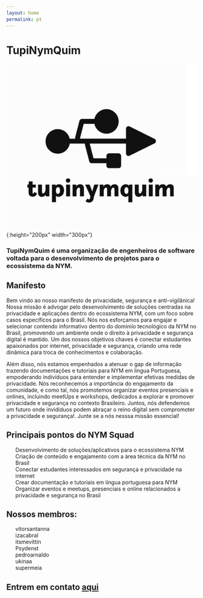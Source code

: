```yaml
---
layout: home
permalink: pt
---  
```

# TupiNymQuim

![tupinymquim.jpg](/assets/images/de019771-78b2-46f5-954b-66c61cb960e3.jpeg){:height="200px" width="300px"}

### TupiNymQuim é uma organização de engenheiros de software voltada para o desenvolvimento de projetos para o ecossistema da NYM.

## Manifesto

Bem vindo ao nosso manifesto de privacidade, segurança e anti-vigilânica! Nossa missão é advogar pelo desenvolvimento de soluções centradas na privacidade e aplicações dentro do ecossistema NYM, com um foco sobre casos específicos para o Brasil. Nós nos esforçamos para engajar e selecionar contendo informativo dentro do dominiío tecnológico da NYM no Brasil, promovendo um ambiente onde o direito à privacidade e segurança digital é mantido. Um dos nossos objetivos chaves é conectar estudantes apaixonados por internet, privacidade e segurança, criando uma rede dinâmica para troca de conhecimentos e colaboração.

Além disso, nós estamos empenhados a atenuar o gap de informação trazendo documentações e tutoriais para NYM em lingua Portuguesa, empoderando indivíduos para entender e implementar  efetivas medidas de privacidade. Nós reconhecemos a importância do engajamento da comunidade, e como tal, nós promotemos organizar eventos presenciais e onlines, incluindo meetUps e workshops, dedicados a explorar e promover privacidade e segurança no contexto Brasileiro.
Juntos, nós defendemos um futuro onde invididuos podem abraçar o reino digital sem compromoter a privacidade e segurança!. Junte se a nós nesssa missão essencial!  

## Principais pontos do NYM Squad
<ul style="list-style-type:none;">
<li>Desenvolvimento de soluções/aplicativos para o ecossistema NYM</li>
<li>Criação de conteúdo e engajamento com a àrea técnica da NYM no Brasil</li>
<li>Conectar estudantes interessados em segurança e privacidade na internet</li>
<li>Crear documentação e tutoriais em língua portuguesa para NYM</li>
<li>Organizar eventos e meetups, presenciais e online relacionados a privacidade e segurança no Brasil</li>
</ul>

## Nossos membros:

<ul text-align="center" style="list-style-type:none;">
  <li>vitorsantanna</li>
  <li>izacabral</li>
  <li>itsmevittin</li>
  <li>Psydenst</li>
  <li>pedroarnaldo</li>
  <li>ukinaa</li>
  <li>supermeia</li>
</ul>

## Entrem em contato [aqui](https://t.me/+jO97cIbMEbowZWRh)
